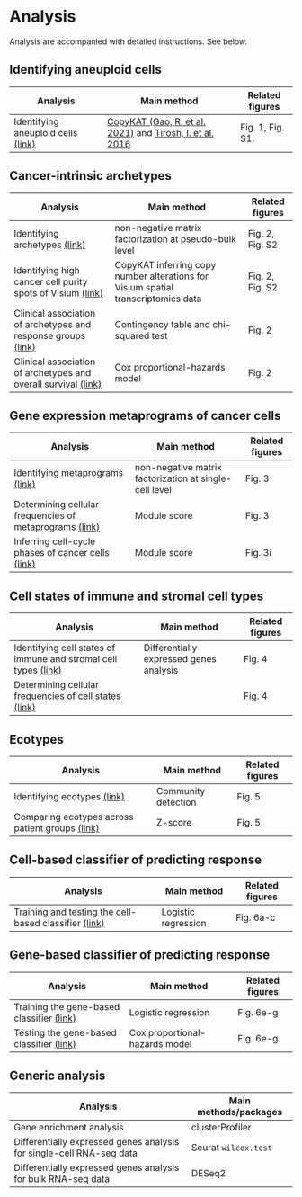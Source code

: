 # Analysis

Analysis are accompanied with detailed instructions. See below. 


## Identifying aneuploid cells

| Analysis                                                                                                                           | Main method                                                                                                                                       | Related figures  |
| ---------------------------------------------------------------------------------------------------------------------------------- | ------------------------------------------------------------------------------------------------------------------------------------------------- | ---------------- |
| Identifying aneuploid cells [(link)](https://github.com/navinlabcode/tnbc-chemo/blob/main/analysis/identifying_aneuploid_cells.md) | [CopyKAT (Gao, R. et al. 2021)](https://doi.org/10.1038/s41587-020-00795-2) and [Tirosh, I. et al. 2016](https://doi.org/10.1126/science.aad0501) | Fig. 1, Fig. S1. |


## Cancer-intrinsic archetypes

| Analysis                                                                                                                                                 | Main method                                                                       | Related figures |
| -------------------------------------------------------------------------------------------------------------------------------------------------------- | --------------------------------------------------------------------------------- | --------------- |
| Identifying archetypes [(link)](https://github.com/navinlabcode/tnbc-chemo/blob/main/analysis/archetype.md)                                              | non-negative matrix factorization at pseudo-bulk level                            | Fig. 2, Fig. S2 |
| Identifying high cancer cell purity spots of Visium [(link)](https://github.com/navinlabcode/tnbc-chemo/blob/main/analysis/visium_cna.md)                | CopyKAT inferring copy number alterations for Visium spatial transcriptomics data | Fig. 2, Fig. S2 |
| Clinical association of archetypes and response groups [(link)](https://github.com/navinlabcode/tnbc-chemo/blob/main/analysis/archetype_and_response.md) | Contingency table and chi-squared test                                            | Fig. 2          |
| Clinical association of archetypes and overall survival [(link)](https://github.com/navinlabcode/tnbc-chemo/blob/main/analysis/archetype_and_OS.md)      | Cox proportional-hazards model                                                    | Fig. 2          |



## Gene expression metaprograms of cancer cells

| Analysis                                                    | Main method                                            | Related figures |
| ----------------------------------------------------------- | ------------------------------------------------------ | --------------- |
| Identifying metaprograms [(link)](https://github.com/navinlabcode/tnbc-chemo/blob/main/analysis/cancer_cell_metaprogram.md#gene-expression-metaprograms-of-cancer-cells)                         | non-negative matrix factorization at single-cell level | Fig. 3          |
| Determining cellular frequencies of metaprograms [(link)](https://github.com/navinlabcode/tnbc-chemo/blob/main/analysis/cancer_cell_metaprogram.md#determining-cellular-frequencies-of-metaprograms) | Module score                                           | Fig. 3          |
| Inferring cell-cycle phases of cancer cells [(link)](https://github.com/navinlabcode/tnbc-chemo/blob/main/analysis/cell_cycle_scoring.md)            | Module score                                           | Fig. 3i          |


## Cell states of immune and stromal cell types

| Analysis                                                            | Main method                             | Related figures |
| ------------------------------------------------------------------- | --------------------------------------- | --------------- |
| Identifying cell states of immune and stromal cell types [(link)]() | Differentially expressed genes analysis | Fig. 4          |
| Determining cellular frequencies of cell states [(link)]()          |                                         | Fig. 4          |


## Ecotypes

| Analysis                                            | Main method         | Related figures |
| --------------------------------------------------- | ------------------- | --------------- |
| Identifying ecotypes [(link)]()                     | Community detection | Fig. 5          |
| Comparing ecotypes across patient groups [(link)]() | Z-score             | Fig. 5          |


## Cell-based classifier of predicting response

| Analysis                                                  | Main method         | Related figures |
| --------------------------------------------------------- | ------------------- | --------------- |
| Training and testing the cell-based classifier [(link)]() | Logistic regression | Fig. 6a-c       |


## Gene-based classifier of predicting response

| Analysis                                      | Main method                    | Related figures |
| --------------------------------------------- | ------------------------------ | --------------- |
| Training the gene-based classifier [(link)]() | Logistic regression            | Fig. 6e-g       |
| Testing the gene-based classifier [(link)]()  | Cox proportional-hazards model | Fig. 6e-g       |



## Generic analysis

| Analysis                                                             | Main methods/packages |
| -------------------------------------------------------------------- | --------------------- |
| Gene enrichment analysis                                             | clusterProfiler       |
| Differentially expressed genes analysis for single-cell RNA-seq data | Seurat `wilcox.test`  |
| Differentially expressed genes analysis for bulk RNA-seq data        | DESeq2                |

